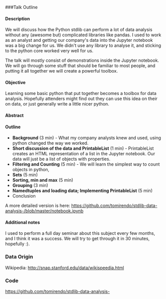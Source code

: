 ###Talk Outline

#### Description
We will discuss how the Python stdlib can perform a lot of data analysis without any (awesome but) complicated libraries like pandas. I used to work as an analyst and getting our company's data into the Jupyter notebook was a big change for us. We didn't use any library to analyse it, and sticking to the python core worked very well for us. 

The talk will mostly consist of demonstrations inside the Jupyter notebook. We will go through some stuff that should be familiar to most people, and putting it all together we will create a powerful toolbox.

#### Objective
Learning some basic python that put together becomes a toolbox for data analysis. Hopefully attenders might find out they can use this idea on their on data, or just generally write a little nicer python.

#### Abstract


#### Outline
*   **Background** (3 min) - What my company analysts knew and used, using python changed the way we worked.
*   **Short discussion of the data and PrintableList** (1 min) - PrintableList creates an HTML representation of a list in the Jupyter notebook. Our data will just be a list of objects with properties. 
*   **Filtering and Counting** (5 min) - We will learn the simplest way to count objects in python, 
*   **Sets** (5 min)
*   **Sorting, min and max** (5 min)
*   **Grouping** (3 min)
*   **Namedtuples and loading data; Implementing PrintableList** (5 min)
*   Conclusion

A more detailed version is here:
https://github.com/tomirendo/stdlib-data-analysis-/blob/master/notebook.ipynb

#### Additional notes
I used to perform a full day seminar about this subject every few months, and I think it was a success. We will try to get through it in 30 minutes, hopefully :).

### Data Origin
Wikipedia:
http://snap.stanford.edu/data/wikispeedia.html

### Code 
https://github.com/tomirendo/stdlib-data-analysis-


